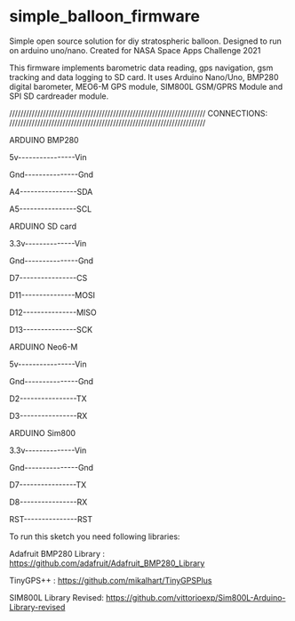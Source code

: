 # simple_balloon_firmware
Simple open source solution for diy stratospheric balloon. Designed to run on arduino uno/nano. Created for NASA Space Apps Challenge 2021 

This firmware implements barometric data reading, gps navigation, gsm tracking and data logging to SD card.
It uses Arduino Nano/Uno, BMP280 digital barometer, MEO6-M GPS module, SIM800L GSM/GPRS Module and SPI SD cardreader module.



//////////////////////////////////////////////////////////////////////
CONNECTIONS:
//////////////////////////////////////////////////////////////////////



ARDUINO          BMP280

5v----------------Vin

Gnd---------------Gnd

A4----------------SDA

A5----------------SCL






ARDUINO          SD card

3.3v--------------Vin

Gnd---------------Gnd

D7----------------CS

D11---------------MOSI

D12---------------MISO

D13---------------SCK




ARDUINO          Neo6-M

5v----------------Vin

Gnd---------------Gnd

D2----------------TX

D3----------------RX





ARDUINO          Sim800

3.3v--------------Vin

Gnd---------------Gnd

D7----------------TX

D8----------------RX

RST---------------RST






To run this sketch you need following libraries:

Adafruit BMP280 Library : https://github.com/adafruit/Adafruit_BMP280_Library

TinyGPS++ : https://github.com/mikalhart/TinyGPSPlus

SIM800L Library Revised: https://github.com/vittorioexp/Sim800L-Arduino-Library-revised

